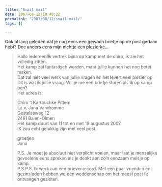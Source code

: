 ```yaml
---
title: "Snail mail"
date: 2007-08-12T18:40:22
permalink: "2007/08/12/snail-mail/"
tags: []

---
```

Ook al lang geleden dat je nog eens een gewoon briefje op de post gedaan hebt? Doe anders eens mijn nichtje een plezierke…

> Hallo iedereen!Ik vertrek bijna op kamp met de chiro, ik zie het volledig zitten.  
> Het kamp zal fantastisch worden, maar jullie kunnen het nog beter maken.  
> Dat zal niet veel werk van jullie vragen en het levert veel plezier op.  
> Dit is wat ik jullie vraag: Wil je me een briefje sturen als ik op kamp ben?  
> Het adres is:
>
> Chiro ‘t Kartouchke Pittem  
> t.a.v. Jana Vandromme  
> Gestelseweg 12  
> 2491 Balen-Olmen  
> Het kamp duurt van 11 tot en met 19 augustus 2007.  
> IK zou echt gelukkig zijn met veel post.
>
> groetjes  
> Jana
>
> P.S. Je moet je absoluut niet verplicht voelen, maar laat je menselijke gevoelens eens spreken als je denkt aan zo’n eenzaam meisje op kamp.  
> P.S.P.S. Ik werk aan een brievenrecord. Met een paar vrienden en gezinsleden hebben we een weddenschap om het meest post te ontvangen gesloten.
